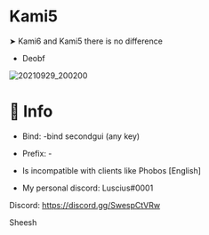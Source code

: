 # Kami5

➤ Kami6 and Kami5 there is no difference
- Deobf

![20210929_200200](https://user-images.githubusercontent.com/77015692/138722644-873f895b-5fb0-4535-b6ca-db9b9dbebe0f.png)


# 🚩 Info

- Bind: -bind secondgui (any key)
- Prefix: -
- Is incompatible with clients like Phobos [English]

- My personal discord: Luscius#0001

Discord: https://discord.gg/SwespCtVRw

Sheesh
